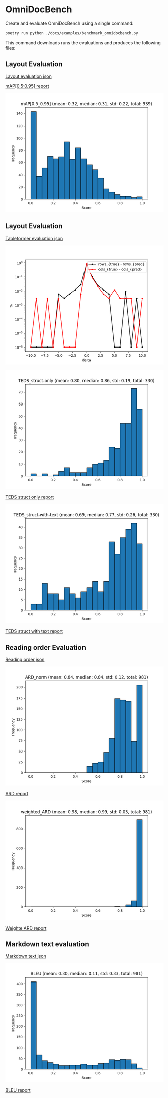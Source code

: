 # OmniDocBench

Create and evaluate OmniDocBench using a single command:

```sh
poetry run python ./docs/examples/benchmark_omnidocbench.py
```

This command downloads runs the evaluations and produces the following files:

## Layout Evaluation

<!--
<details>
<summary><b>Layout evaluation</b></summary>
<br>
-->

[Layout evaluation json](docs/evaluations/OmniDocBench/evaluation_OmniDocBench_layout.json)

[mAP[0.5:0.95] report](docs/evaluations/OmniDocBench/evaluation_OmniDocBench_layout_mAP[0.5_0.95].txt)

![mAP[0.5:0.95] plot](docs/evaluations/OmniDocBench/evaluation_OmniDocBench_layout_mAP[0.5_0.95].png)

<!--
</details>
-->

## Layout Evaluation

<!--
<details>
<summary><b>Tableformer evaluation</b></summary>
<br>
-->

[Tableformer evaluation json](docs/evaluations/OmniDocBench/evaluation_OmniDocBench_tableformer.json)

![TEDS plot](docs/evaluations/OmniDocBench/evaluation_OmniDocBench_tableformer-delta_row_col.png)

![TEDS struct only plot](docs/evaluations/OmniDocBench/evaluation_OmniDocBench_tableformer_TEDS_struct-only.png)

[TEDS struct only report](docs/evaluations/OmniDocBench/evaluation_OmniDocBench_tableformer_TEDS_struct-only.txt)

![TEDS struct with text plot](docs/evaluations/OmniDocBench/evaluation_OmniDocBench_tableformer_TEDS_struct-with-text.png)

[TEDS struct with text report](docs/evaluations/OmniDocBench/evaluation_OmniDocBench_tableformer_TEDS_struct-with-text.txt)

<!--
</details>
-->

## Reading order Evaluation

<!--
<details>
<summary><b>Reading order evaluation</b></summary>
<br>
-->

[Reading order json](docs/evaluations/OmniDocBench/evaluation_OmniDocBench_reading_order.json)

![ARD plot](docs/evaluations/OmniDocBench/evaluation_OmniDocBench_reading_order_ARD_norm.png)

[ARD report](docs/evaluations/OmniDocBench/evaluation_OmniDocBench_reading_order_ARD_norm.txt)

![Weighted ARD plot](docs/evaluations/OmniDocBench/evaluation_OmniDocBench_reading_order_weighted_ARD.png)

[Weighte ARD report](docs/evaluations/OmniDocBench/evaluation_OmniDocBench_reading_order_weighted_ARD.txt)

<!--
</details>
-->

## Markdown text evaluation
<!--
<details>
<summary><b>Markdown text evaluation</b></summary>
<br>
-->

[Markdown text json](docs/evaluations/OmniDocBench/evaluation_OmniDocBench_markdown_text.json)

![BLEU plot](docs/evaluations/OmniDocBench/evaluation_OmniDocBench_markdown_text_BLEU.png)

[BLEU report](docs/evaluations/OmniDocBench/evaluation_OmniDocBench_markdown_text_BLEU.txt)

<!--
</details>
-->
